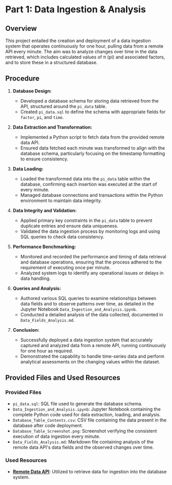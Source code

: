 # Part 1: Data Ingestion & Analysis

## Overview
This project entailed the creation and deployment of a data ingestion system that operates continuously for one hour, pulling data from a remote API every minute. The aim was to analyze changes over time in the data retrieved, which includes calculated values of π (pi) and associated factors, and to store these in a structured database.

## Procedure
1. **Database Design:**
   - Developed a database schema for storing data retrieved from the API, structured around the `pi_data` table.
   - Created `pi_data.sql` to define the schema with appropriate fields for `factor`, `pi`, and `time`.

2. **Data Extraction and Transformation:**
   - Implemented a Python script to fetch data from the provided remote data API.
   - Ensured data fetched each minute was transformed to align with the database schema, particularly focusing on the timestamp formatting to ensure consistency.

3. **Data Loading:**
   - Loaded the transformed data into the `pi_data` table within the database, confirming each insertion was executed at the start of every minute.
   - Managed database connections and transactions within the Python environment to maintain data integrity.

4. **Data Integrity and Validation:**
   - Applied primary key constraints in the `pi_data` table to prevent duplicate entries and ensure data uniqueness.
   - Validated the data ingestion process by monitoring logs and using SQL queries to check data consistency.

5. **Performance Benchmarking:**
   - Monitored and recorded the performance and timing of data retrieval and database operations, ensuring that the process adhered to the requirement of executing once per minute.
   - Analyzed system logs to identify any operational issues or delays in data handling.

6. **Queries and Analysis:**
   - Authored various SQL queries to examine relationships between data fields and to observe patterns over time, as detailed in the Jupyter Notebook `Data_Ingestion_and_Analysis.ipynb`.
   - Conducted a detailed analysis of the data collected, documented in `Data_Fields_Analysis.md`.

7. **Conclusion:**
   - Successfully deployed a data ingestion system that accurately captured and analyzed data from a remote API, running continuously for one hour as required.
   - Demonstrated the capability to handle time-series data and perform analytical assessments on the changing values within the dataset.

## Provided Files and Used Resources

### Provided Files
- `pi_data.sql`: SQL file used to generate the database schema.
- `Data_Ingestion_and_Analysis.ipynb`: Jupyter Notebook containing the complete Python code used for data extraction, loading, and analysis.
- `Database_Table_Contents.csv`: CSV file containing the data present in the database after code deployment.
- `Database_Table_Screenshot.png`: Screenshot verifying the consistent execution of data ingestion every minute.
- `Data_Fields_Analysis.md`: Markdown file containing analysis of the remote data API's data fields and the observed changes over time.

### Used Resources
- **[Remote Data API](https://4feaquhyai.execute-api.us-east-1.amazonaws.com/api/pi)**: Utilized to retrieve data for ingestion into the database system.
